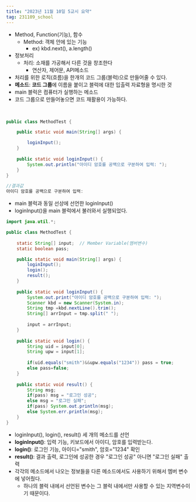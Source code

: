 ```yaml
---
title: "2023년 11월 10일 5교시 요약"
tag: 231109_school
---
```


- Method, Function(기능), 함수
  - Method: 객체 안에 있는 기능
    - ex) kbd.next(), a.length()
- 정보처리
  - 처리: 소재를 가공해서 다른 것을 창조한다
    - 연산자, 제어문, API메소드
- 처리를 위한 로직(흐름)을 한개의 코드 그룹(블럭)으로 만들어줄 수 있다.
- **메소드**: **코드 그룹**에 이름을 붙이고 블럭에 대한 입출력 자료형을 명시한 것
- main 블럭은 컴퓨터가 실행하는 메소드
- 코드 그룹으로 만들어놓으면 코드 재활용이 가능하다.

<br>

```java
public class MethodTest {

	public static void main(String[] args) {

		loginInput();
	}
	
	public static void loginInput() {
		System.out.println("아이디 암호를 공백으로 구분하여 입력: ");
	}
}
```
```java
//결과값
아이디 암호를 공백으로 구분하여 입력: 
```

- main 블럭과 동일 선상에 선언한 loginInput()
- loginInput()을 main 블럭에서 불러와서 실행되었다.

```java
import java.util.*;

public class MethodTest {
	
	static String[] input;  // Member Variable(멤버변수)
	static boolean pass;

	public static void main(String[] args) {
		loginInput();
		login();
		result();
	}
	
	public static void loginInput() {
		System.out.print("아이디 암호를 공백으로 구분하여 입력: ");
		Scanner kbd = new Scanner(System.in);
		String tmp =kbd.nextLine().trim();
		String[] arrInput = tmp.split(" ");
		
		input = arrInput;
	}
	
	public static void login() {
		String uid = input[0];
		String upw = input[1];
		
		if(uid.equals("smith")&&upw.equals("1234")) pass = true;
		else pass=false; 
	}
	
	public static void result() {
		String msg;
		if(pass) msg = "로그인 성공";
		else msg = "로그인 실패";
		if(pass) System.out.println(msg);
		else System.err.println(msg);
	}
}
```
- loginInput(), login(), result() 세 개의 메소드를 선언
- **loginInput()**: 입력 기능, 키보드에서 아이디, 암호를 입력받는다.
- **login()**: 로그인 기능, 아이디="smith", 암호="1234" 확인	
- **result()**: 결과 출력, 로그인에 성공한 경우 "로그인 성공" 아니면 "로그인 실패" 출력
- 각각의 메소드에서 나오는 정보들을 다른 메소드에서도 사용하기 위해서 멤버 변수에 넣어줬다.
  - 하나의 블럭 내에서 선언된 변수는 그 블럭 내에서만 사용할 수 있는 지역변수이기 때문이다.